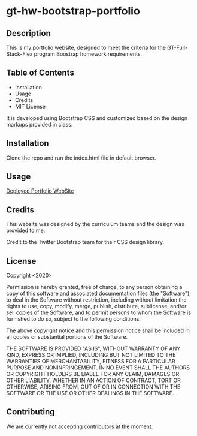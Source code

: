 # gt-hw-bootstrap-portfolio

## Description
This is my portfolio website, designed to meet the criteria for the GT-Full-Stack-Flex program Boostrap homework requirements.

## Table of Contents
* Installation
* Usage
* Credits
* MIT License

It is developed using Bootstrap CSS and customized based on the design markups provided in class.

## Installation
Clone the repo and run the index.html file in default browser.

## Usage
[Deployed Portfolio WebSite](https://phuonganhle0312.github.io/gt-hw-bootstrap-portfolio/)

## Credits
This website was designed by the curriculum teams and the design was provided to me.

Credit to the Twitter Bootstrap team for their CSS design library.

## License
Copyright <2020> <Phuong D. Le>

Permission is hereby granted, free of charge, to any person obtaining a copy of this software and associated documentation files (the "Software"), to deal in the Software without restriction, including without limitation the rights to use, copy, modify, merge, publish, distribute, sublicense, and/or sell copies of the Software, and to permit persons to whom the Software is furnished to do so, subject to the following conditions:

The above copyright notice and this permission notice shall be included in all copies or substantial portions of the Software.

THE SOFTWARE IS PROVIDED "AS IS", WITHOUT WARRANTY OF ANY KIND, EXPRESS OR IMPLIED, INCLUDING BUT NOT LIMITED TO THE WARRANTIES OF MERCHANTABILITY, FITNESS FOR A PARTICULAR PURPOSE AND NONINFRINGEMENT. IN NO EVENT SHALL THE AUTHORS OR COPYRIGHT HOLDERS BE LIABLE FOR ANY CLAIM, DAMAGES OR OTHER LIABILITY, WHETHER IN AN ACTION OF CONTRACT, TORT OR OTHERWISE, ARISING FROM, OUT OF OR IN CONNECTION WITH THE SOFTWARE OR THE USE OR OTHER DEALINGS IN THE SOFTWARE.

## Contributing
We are currently not accepting contributors at the moment.